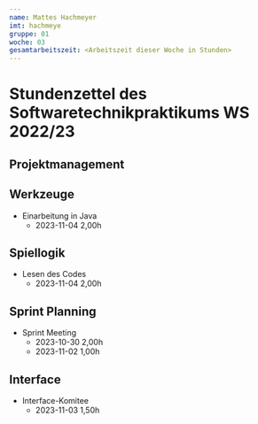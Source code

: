 ```yaml
---
name: Mattes Hachmeyer
imt: hachmeye
gruppe: 01
woche: 03
gesamtarbeitszeit: <Arbeitszeit dieser Woche in Stunden>
---
```


<!--
Jeder Eintrag stellt eine gesonderte Tätigkeit dar und ist als (Listen-)Stichpunkt unter der korrekten Kategorie einzuordnen.
Dieser ist mit dem Datum (im ISO Format) und der Dauer (in Stunden und Minuten) zu versehen (als sub-Listenstichpunkt).
Sollte sich die Arbeit an diesem Eintrag über mehrere Tage erstrecken, so können mehrere Unterpunkte genutzt werden.
Zum Beispiel:

## Dokumentation
- Vorbereitung des Testdokuments
  - 2022-10-12 2,00h
  - 2022-10-13 0,15h

Die Summe aller Stunden wird oben unter `gesamtarbeitszeit` im selben Format eingetragen (also z.B. 14,45h).

Die Datei wird wie folgt benannt: `stundenzettel_<woche (mit führender 0, falls einstellig>_<IMT Kürzel>.md`,
also zum Beispiel: `stundenzettel_01_maxm.md` oder `stundenzettel_10_maxm.md`.
-->

# Stundenzettel des Softwaretechnikpraktikums WS 2022/23

## Projektmanagement

## Werkzeuge
- Einarbeitung in Java
  - 2023-11-04 2,00h

## Spiellogik
- Lesen des Codes
  - 2023-11-04 2,00h

## Sprint Planning
- Sprint Meeting
  - 2023-10-30 2,00h
  - 2023-11-02 1,00h

## Interface
- Interface-Komitee
  - 2023-11-03 1,50h

